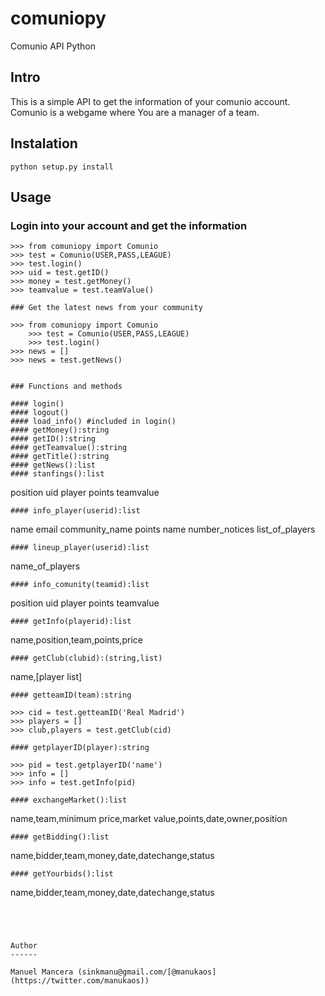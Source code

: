 comuniopy
=========

Comunio API Python


Intro
-----

This is a simple API to get the information of your comunio account. Comunio is a webgame where You are a manager of a team.


Instalation
-----------

``` 
python setup.py install 
```


Usage
-----

### Login into your account and get the information


	>>> from comuniopy import Comunio
	>>> test = Comunio(USER,PASS,LEAGUE)
	>>> test.login()
	>>> uid = test.getID()
	>>> money = test.getMoney()
	>>> teamvalue = test.teamValue()

```
### Get the latest news from your community

```
	>>> from comuniopy import Comunio
        >>> test = Comunio(USER,PASS,LEAGUE)
        >>> test.login()
	>>> news = []
	>>> news = test.getNews()

```

### Functions and methods

#### login()
#### logout()
#### load_info() #included in login()
#### getMoney():string
#### getID():string
#### getTeamvalue():string
#### getTitle():string
#### getNews():list
#### stanfings():list
```
position	uid	player	points	teamvalue
``` 
#### info_player(userid):list
```
name	email	community_name	points	name	number_notices	list_of_players
```
#### lineup_player(userid):list
```
name_of_players
```
#### info_comunity(teamid):list
```
position        uid     player  points  teamvalue
```
#### getInfo(playerid):list
```
name,position,team,points,price
```
#### getClub(clubid):(string,list)
```
name,[player list]
```
#### getteamID(team):string
```
	>>> cid = test.getteamID('Real Madrid')
	>>> players = []
	>>> club,players = test.getClub(cid)
```
#### getplayerID(player):string
```
	>>> pid = test.getplayerID('name')
	>>> info = []
	>>> info = test.getInfo(pid)
```
#### exchangeMarket():list
```
name,team,minimum price,market value,points,date,owner,position
```
#### getBidding():list
```
name,bidder,team,money,date,datechange,status
```
#### getYourbids():list
```
name,bidder,team,money,date,datechange,status
```




Author
------

Manuel Mancera (sinkmanu@gmail.com/[@manukaos](https://twitter.com/manukaos))
